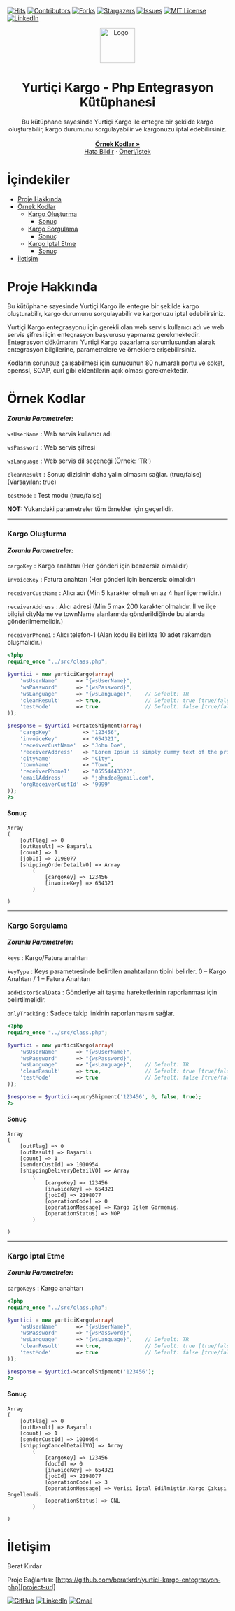 <!-- MARKDOWN LINKS & IMAGES -->
[project-logo-url]: /img/yurtici-logo.svg
[project-url]: https://github.com/beratkrdr/yurtici-kargo-entegrasyon-php

[github-url]: https://github.com/beratkrdr/
[linkedin-url]: https://www.linkedin.com/in/beratkirdar/
[mail]: mailto:beratkrdr@hotmail.com

[contributors-url]: https://github.com/beratkrdr/yurtici-kargo-entegrasyon-php/graphs/contributors
[forks-url]: https://github.com/beratkrdr/yurtici-kargo-entegrasyon-php/network/members
[stars-url]: https://github.com/beratkrdr/yurtici-kargo-entegrasyon-php/stargazers
[issues-url]: https://github.com/beratkrdr/yurtici-kargo-entegrasyon-php/issues
[license-url]: https://github.com/beratkrdr/yurtici-kargo-entegrasyon-php/blob/master/LICENSE.txt

<!-- PROJECT TOP -->
[![Hits](https://shields-io-visitor-counter.herokuapp.com/badge?page=beratkrdr.yurtici-kargo-entegrasyon-php&color=017EC5&label=hits&logo=GitHub&logoColor=FFFFFF&style=for-the-badge)][project-url]
[![Contributors](https://img.shields.io/github/contributors/beratkrdr/yurtici-kargo-entegrasyon-php.svg?style=for-the-badge)][contributors-url]
[![Forks](https://img.shields.io/github/forks/beratkrdr/yurtici-kargo-entegrasyon-php.svg?style=for-the-badge)][forks-url]
[![Stargazers](https://img.shields.io/github/stars/beratkrdr/yurtici-kargo-entegrasyon-php.svg?style=for-the-badge)][stars-url]
[![Issues](https://img.shields.io/github/issues/beratkrdr/yurtici-kargo-entegrasyon-php.svg?style=for-the-badge)][issues-url]
[![MIT License](https://img.shields.io/github/license/beratkrdr/yurtici-kargo-entegrasyon-php.svg?style=for-the-badge)][license-url]
[![LinkedIn](https://img.shields.io/badge/-LinkedIn-black.svg?style=for-the-badge&logo=linkedin&colorB=555)][linkedin-url]


<!-- PROJECT LOGO -->
<p align="center">
  
  <a href="https://github.com/beratkrdr/yurtici-kargo-entegrasyon-php">
    <img src="/img/yurtici-logo.svg" alt="Logo" width="80" height="80">
  </a>
  
  <h1 align="center">Yurtiçi Kargo - Php Entegrasyon Kütüphanesi</h1>

  <p align="center">
    Bu kütüphane sayesinde Yurtiçi Kargo ile entegre bir şekilde kargo oluşturabilir, kargo durumunu sorgulayabilir ve kargonuzu iptal edebilirsiniz.
    <br />
    <br />
    <a href="#örnek-kodlar"><strong>Örnek Kodlar »</strong></a>
    <br />
    <a href="https://github.com/beratkrdr/yurtici-kargo-entegrasyon-php/issues">Hata Bildir</a>
    ·
    <a href="https://github.com/beratkrdr/yurtici-kargo-entegrasyon-php/issues">Öneri/İstek</a>
  </p>
</p>


<!-- TABLE OF CONTENTS -->
<h1>İçindekiler</h1>

<ul>
   <li><a href="#proje-hakkında">Proje Hakkında</a></li>
   <li>
     <a href="#örnek-kodlar">Örnek Kodlar</a>
     <ul>
        <li>
          <a href="#kargo-oluşturma">Kargo Oluşturma</a>
          <ul>
            <li><a href="#kargo-oluşturma-sonuç">Sonuç</a></li>
          </ul>
        </li>
        <li>
          <a href="#kargo-sorgulama">Kargo Sorgulama</a>
           <ul>
            <li><a href="#kargo-sorgulama-sonuç">Sonuç</a></li>
           </ul>
        </li>
        <li>
          <a href="#kargo-iptal-etme">Kargo İptal Etme</a>
          <ul>
            <li><a href="#kargo-iptal-etme-sonuç">Sonuç</a></li>
          </ul>
        </li>
      </ul>
   </li>
   <li><a href="#iletişim">İletişim</a></li>
</ul>


<!-- ABOUT THE PROJECT -->
<h1 id="proje-hakkında">Proje Hakkında</h1>

Bu kütüphane sayesinde Yurtiçi Kargo ile entegre bir şekilde kargo oluşturabilir, kargo durumunu sorgulayabilir ve kargonuzu iptal edebilirsiniz.

Yurtiçi Kargo entegrasyonu için gerekli olan web servis kullanıcı adı ve web servis şifresi için entegrasyon başvurusu yapmanız gerekmektedir. Entegrasyon dökümanını Yurtiçi Kargo pazarlama sorumlusundan alarak entegrasyon bilgilerine, parametrelere ve örneklere erişebilirsiniz.

Kodların sorunsuz çalışabilmesi için sunucunun 80 numaralı portu ve soket, openssl, SOAP, curl gibi eklentilerin açık olması gerekmektedir.


<!-- EXAMPLES -->
<h1 id="örnek-kodlar">Örnek Kodlar</h1>

<h4><em>Zorunlu Parametreler: </em></h4>

`wsUserName`  : Web servis kullanıcı adı

`wsPassword`  : Web servis şifresi

`wsLanguage`  : Web servis dil seçeneği (Örnek: 'TR')

`cleanResult` : Sonuç dizisinin daha yalın olmasını sağlar. (true/false)(Varsayılan: true)

`testMode`    : Test modu (true/false)

<b>NOT:</b> Yukarıdaki parametreler tüm örnekler için geçerlidir.

---

<h3 id="kargo-oluşturma">Kargo Oluşturma</h3>

<h4><em>Zorunlu Parametreler: </em></h4>

`cargoKey` : Kargo anahtarı (Her gönderi için benzersiz olmalıdır)

`invoiceKey` : Fatura anahtarı (Her gönderi için benzersiz olmalıdır)

`receiverCustName` : Alıcı adı (Min 5 karakter olmalı en az 4 harf içermelidir.)

`receiverAddress` : Alıcı adresi (Min 5 max 200 karakter olmalıdır. İl ve ilçe bilgisi cityName ve townName alanlarında gönderildiğinde bu alanda gönderilmemelidir.)

`receiverPhone1` : Alıcı telefon-1 (Alan kodu ile birlikte 10 adet rakamdan oluşmalıdır.)


```php
<?php
require_once "../src/class.php";

$yurtici = new yurticiKargo(array(
    'wsUserName'      => "{wsUserName}",
    'wsPassword'      => "{wsPassword}",
    'wsLanguage'      => "{wsLanguage}",    // Default: TR
    'cleanResult'     => true,              // Default: true [true/false]
    'testMode'        => true               // Default: false [true/false]
));

$response = $yurtici->createShipment(array(
    "cargoKey"          => "123456",
    'invoiceKey'        => "654321",
    'receiverCustName'  => "John Doe",
    'receiverAddress'   => "Lorem Ipsum is simply dummy text of the printing and typesetting industry.",
    'cityName'          => "City",
    'townName'          => "Town",
    'receiverPhone1'    => "05554443322",
    'emailAddress'      => "johndoe@gmail.com",
    'orgReceiverCustId' => '9999'
));
?>
```

<h4 id="kargo-oluşturma-sonuç">Sonuç</h4>

```
Array
(
    [outFlag] => 0
    [outResult] => Başarılı
    [count] => 1
    [jobId] => 2198077
    [shippingOrderDetailVO] => Array
        (
            [cargoKey] => 123456
            [invoiceKey] => 654321
        )

)
```

---


<h3 id="kargo-sorgulama">Kargo Sorgulama</h3>

<h4><em>Zorunlu Parametreler: </em></h4>

`keys` : Kargo/Fatura anahtarı

`keyType` : Keys parametresinde belirtilen anahtarların tipini belirler. 0 – Kargo Anahtarı / 1 – Fatura Anahtarı

`addHistoricalData` : Gönderiye ait taşıma hareketlerinin raporlanması için belirtilmelidir.

`onlyTracking` : Sadece takip linkinin raporlanmasını sağlar.


```php
<?php
require_once "../src/class.php";

$yurtici = new yurticiKargo(array(
    'wsUserName'      => "{wsUserName}",
    'wsPassword'      => "{wsPassword}",
    'wsLanguage'      => "{wsLanguage}",    // Default: TR
    'cleanResult'     => true,              // Default: true [true/false]
    'testMode'        => true               // Default: false [true/false]
));

$response = $yurtici->queryShipment('123456', 0, false, true);
?>
```

<h4 id="kargo-sorgulama-sonuç">Sonuç</h4>

```
Array
(
    [outFlag] => 0
    [outResult] => Başarılı
    [count] => 1
    [senderCustId] => 1010954
    [shippingDeliveryDetailVO] => Array
        (
            [cargoKey] => 123456
            [invoiceKey] => 654321
            [jobId] => 2198077
            [operationCode] => 0
            [operationMessage] => Kargo İşlem Görmemiş.
            [operationStatus] => NOP
        )

)
```

---


<h3 id="kargo-iptal-etme">Kargo İptal Etme</h3>

<h4><em>Zorunlu Parametreler: </em></h4>

`cargoKeys` : Kargo anahtarı

```php
<?php
require_once "../src/class.php";

$yurtici = new yurticiKargo(array(
    'wsUserName'      => "{wsUserName}",
    'wsPassword'      => "{wsPassword}",
    'wsLanguage'      => "{wsLanguage}",    // Default: TR
    'cleanResult'     => true,              // Default: true [true/false]
    'testMode'        => true               // Default: false [true/false]
));

$response = $yurtici->cancelShipment('123456');
?>
```

<h4 id="kargo-iptal-etme-sonuç">Sonuç</h4>

```
Array
(
    [outFlag] => 0
    [outResult] => Başarılı
    [count] => 1
    [senderCustId] => 1010954
    [shippingCancelDetailVO] => Array
        (
            [cargoKey] => 123456
            [docId] => 0
            [invoiceKey] => 654321
            [jobId] => 2198077
            [operationCode] => 3
            [operationMessage] => Verisi İptal Edilmiştir.Kargo Çıkışı Engellendi.
            [operationStatus] => CNL
        )

)
```



<!-- CONTACT -->
<h1 id="iletişim">İletişim</h1>
Berat Kırdar

Proje Bağlantısı: [https://github.com/beratkrdr/yurtici-kargo-entegrasyon-php][project-url]

[![GitHub](https://img.shields.io/badge/GitHub-100000?style=for-the-badge&logo=github&logoColor=white)][github-url]
[![LinkedIn](https://img.shields.io/badge/LinkedIn-0077B5?style=for-the-badge&logo=linkedin&logoColor=white)][linkedin-url]
[![Gmail](https://img.shields.io/badge/Gmail-D14836?style=for-the-badge&logo=gmail&logoColor=white)][mail]
